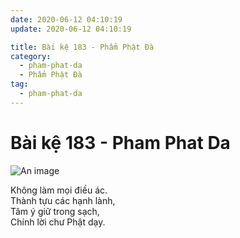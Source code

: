 ```yaml
---
date: 2020-06-12 04:10:19
update: 2020-06-12 04:10:19

title: Bài kệ 183 - Phẩm Phật Đà
category:
  - pham-phat-da
  - Phẩm Phật Đà
tag:
  - pham-phat-da
---
```


# Bài kệ 183 - Pham Phat Da

![An image](/img/pham-phat-da/pham-phat-da-183.jpg)

Không làm mọi điều ác.<br>Thành tựu các hạnh lành,<br>Tâm ý giữ trong sạch,<br>Chính lời chư Phật dạy.<br>
